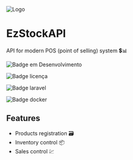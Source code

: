 
![Logo](https://dev-to-uploads.s3.amazonaws.com/uploads/articles/th5xamgrr6se0x5ro4g6.png)


# EzStockAPI

API for modern POS (point of selling) system 💲📊


![Badge em Desenvolvimento](http://img.shields.io/static/v1?label=STATUS&message=EM%20DESENVOLVIMENTO&color=GREEN&style=for-the-badge)

![Badge licença](http://img.shields.io/static/v1?label=LICENSE&message=MIT&coor=F0F&style=for-the-badge)

![Badge laravel](http://img.shields.io/static/v1?label=&message=LARAVEL&color=000&style=for-the-badge&logo=laravel)

![Badge docker](http://img.shields.io/static/v1?label=&message=DOCKER&color=0db7ed&style=for-the-badge&logo=docker&logoColor=white)





## Features

- Products registration 🗃️
- Inventory control 📦
- Sales control 💹

